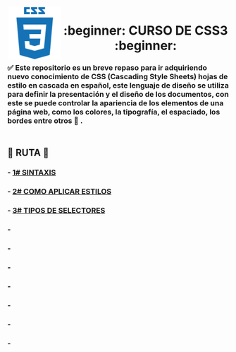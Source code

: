 <img src="https://github.com/judali05/CSS-3/blob/main/css_logo.png" style="width: 120px; height: 120px; margin: 2px;" align="left" >

<div align="center"><h1> :beginner: CURSO DE CSS3 :beginner: </h1></div>

###  :white_check_mark: Este repositorio es un breve repaso para ir adquiriendo nuevo conocimiento de CSS (Cascading Style Sheets)  hojas de estilo en cascada en español, este lenguaje de diseño se utiliza para definir la presentación y el diseño de los documentos, con este se puede controlar la apariencia de los elementos de una página web, como los colores, la tipografía, el espaciado, los bordes entre otros :art: .  <br><br>

## :beginner: RUTA :beginner:

### - [1# SINTAXIS](https://github.com/judali05/CSS-3/blob/main/RUTA/1%23%20SINTAXIS.md)
### - [2# COMO APLICAR ESTILOS](https://github.com/judali05/CSS-3/blob/main/RUTA/2%23%20COMO%20APLICAR%20ESTILOS%3F.md)
### - [3# TIPOS DE SELECTORES](https://github.com/judali05/CSS-3/blob/main/RUTA/3%23%20TIPOS%20DE%20SELECTORES.md)
### - []()
### - []()
### - []()
### - []()
### - []()
### - []()
### - []()

